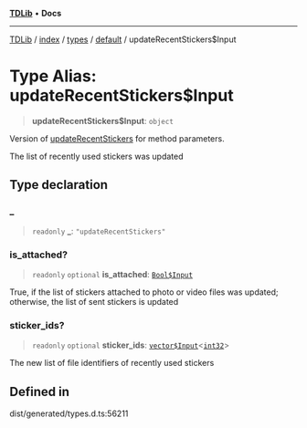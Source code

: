 [**TDLib**](../../../../../../README.md) • **Docs**

***

[TDLib](../../../../../../modules.md) / [index](../../../../../README.md) / [types](../../../README.md) / [default](../README.md) / updateRecentStickers$Input

# Type Alias: updateRecentStickers$Input

> **updateRecentStickers$Input**: `object`

Version of [updateRecentStickers](updateRecentStickers.md) for method parameters.

The list of recently used stickers was updated

## Type declaration

### \_

> `readonly` **\_**: `"updateRecentStickers"`

### is\_attached?

> `readonly` `optional` **is\_attached**: [`Bool$Input`](Bool$Input.md)

True, if the list of stickers attached to photo or video files was updated; otherwise, the list of sent stickers is updated

### sticker\_ids?

> `readonly` `optional` **sticker\_ids**: [`vector$Input`](vector$Input.md)\<[`int32`](int32-1.md)\>

The new list of file identifiers of recently used stickers

## Defined in

dist/generated/types.d.ts:56211
